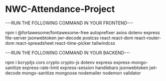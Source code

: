 # NWC-Attendance-Project

---RUN THE FOLLOWING COMMAND IN YOUR FRONTEND---

npm i @fortawesome/fontawesome-free autoprefixer axios dotenv express file-server jsonwebtoken jwr-decode postcss react react-dom react-router-dom react-spreadsheet react-time-picker tailwindcss 


---RUN THE FOLLOWING COMMAND IN YOUR BACKEND---

npm i bcryptjs cors crypto crypto-js dotenv express express-mongo-sanitize express-rate-limit express-session handlebars jsonwebtoken jwt-decode mongo-sanitize mongoose nodemailer nodemon validator 
